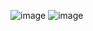 ![image](https://github.com/user-attachments/assets/4f1a4cc1-e6d1-4a0a-82c3-8180363fab1b) ![image](https://github.com/user-attachments/assets/25a8830f-4676-4c3a-bb71-2ad4a4121649)



